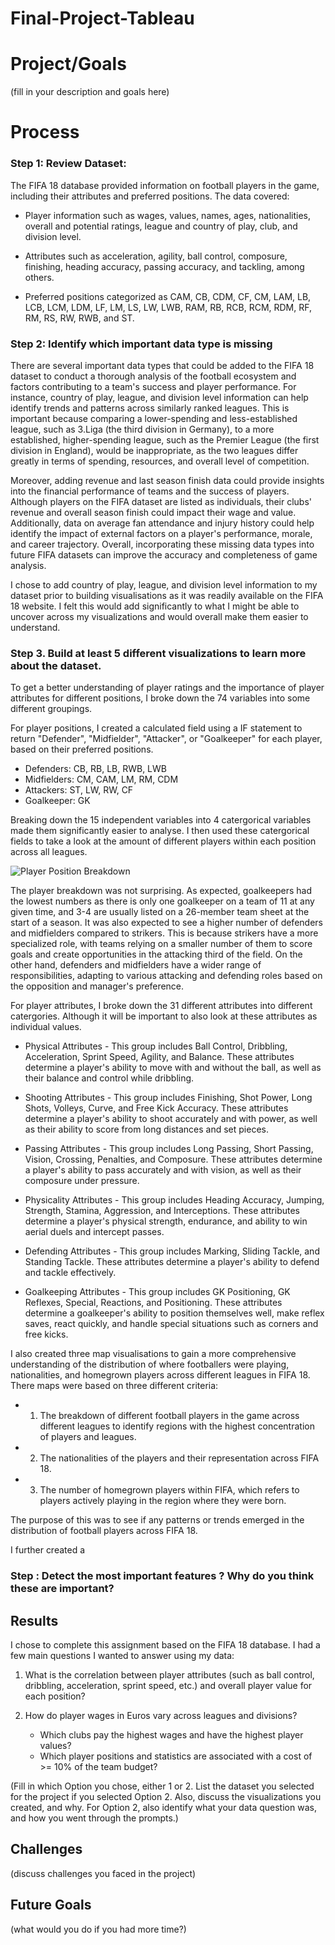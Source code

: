 # Final-Project-Tableau

# Project/Goals
(fill in your description and goals here)

# Process
### Step 1: Review Dataset:

The FIFA 18 database provided information on football players in the game, including their attributes and preferred positions. The data covered:

-  Player information such as wages, values, names, ages, nationalities, overall and potential ratings, league and country of play, club, and division level. 

- Attributes such as acceleration, agility, ball control, composure, finishing, heading accuracy, passing accuracy, and tackling, among others. 

- Preferred positions categorized as CAM, CB, CDM, CF, CM, LAM, LB, LCB, LCM, LDM, LF, LM, LS, LW, LWB, RAM, RB, RCB, RCM, RDM, RF, RM, RS, RW, RWB, and ST.

### Step 2: Identify which important data type is missing
There are several important data types that could be added to the FIFA 18 dataset to conduct a thorough analysis of the football ecosystem and factors contributing to a team's success and player performance. For instance, country of play, league, and division level information can help identify trends and patterns across similarly ranked leagues. This is important because comparing a lower-spending and less-established league, such as 3.Liga (the third division in Germany), to a more established, higher-spending league, such as the Premier League (the first division in England), would be inappropriate, as the two leagues differ greatly in terms of spending, resources, and overall level of competition.

Moreover, adding revenue and last season finish data could provide insights into the financial performance of teams and the success of players. Although players on the FIFA dataset are listed as individuals, their clubs' revenue and overall season finish could impact their wage and value. Additionally, data on average fan attendance and injury history could help identify the impact of external factors on a player's performance, morale, and career trajectory. Overall, incorporating these missing data types into future FIFA datasets can improve the accuracy and completeness of game analysis.

I chose to add country of play, league, and division level information to my dataset prior to building visualisations as it was readily available on the FIFA 18 website. I felt this would add significantly to what I might be able to uncover across my visualizations and would overall make them easier to understand.

### Step 3. Build at least 5 different visualizations to learn more about the dataset.

To get a better understanding of player ratings and the importance of player attributes for different positions, I broke down the 74 variables into some different groupings. 

For player positions, I created a calculated field using a IF statement to return "Defender", "Midfielder", "Attacker", or "Goalkeeper" for each player, based on their preferred positions.

- Defenders: CB, RB, LB, RWB, LWB
- Midfielders: CM, CAM, LM, RM, CDM
- Attackers: ST, LW, RW, CF
- Goalkeeper: GK

Breaking down the 15 independent variables into 4 catergorical variables made them significantly easier to analyse. I then used these catergorical fields to take a look at the amount of different players within each position across all leagues.

![Player Position Breakdown]()

The player breakdown was not surprising. As expected, goalkeepers had the lowest numbers as there is only one goalkeeper on a team of 11 at any given time, and 3-4 are usually listed on a 26-member team sheet at the start of a season. It was also expected to see a higher number of defenders and midfielders compared to strikers. This is because strikers have a more specialized role, with teams relying on a smaller number of them to score goals and create opportunities in the attacking third of the field. On the other hand, defenders and midfielders have a wider range of responsibilities, adapting to various attacking and defending roles based on the opposition and manager's preference.


For player attributes, I broke down the 31 different attributes into different catergories. Although it will be important to also look at these attributes as individual values. 

- Physical Attributes - This group includes Ball Control, Dribbling, Acceleration, Sprint Speed, Agility, and Balance. These attributes determine a player's ability to move with and without the ball, as well as their balance and control while dribbling.

- Shooting Attributes - This group includes Finishing, Shot Power, Long Shots, Volleys, Curve, and Free Kick Accuracy. These attributes determine a player's ability to shoot accurately and with power, as well as their ability to score from long distances and set pieces.

- Passing Attributes - This group includes Long Passing, Short Passing, Vision, Crossing, Penalties, and Composure. These attributes determine a player's ability to pass accurately and with vision, as well as their composure under pressure.

- Physicality Attributes - This group includes Heading Accuracy, Jumping, Strength, Stamina, Aggression, and Interceptions. These attributes determine a player's physical strength, endurance, and ability to win aerial duels and intercept passes.

- Defending Attributes - This group includes Marking, Sliding Tackle, and Standing Tackle. These attributes determine a player's ability to defend and tackle effectively.

- Goalkeeping Attributes - This group includes GK Positioning, GK Reflexes, Special, Reactions, and Positioning. These attributes determine a goalkeeper's ability to position themselves well, make reflex saves, react quickly, and handle special situations such as corners and free kicks.

I also created three map visualisations to gain a more comprehensive understanding of the distribution of where footballers were playing, nationalities, and homegrown players across different leagues in FIFA 18. There maps were based on three different criteria: 

- 1. The breakdown of different football players in the game across different leagues to identify regions with the highest concentration of players and leagues. 

- 2. The nationalities of the players and their representation across FIFA 18. 

- 3. The number of homegrown players within FIFA, which refers to players actively playing in the region where they were born. 

The purpose of this was to see if any patterns or trends emerged in the distribution of football players across FIFA 18. 

I further created a 
### Step : Detect the most important features ? Why do you think these are important? 




## Results
I chose to complete this assignment based on the FIFA 18 database. I had a few main questions I wanted to answer using my data:

1. What is the correlation between player attributes (such as ball control, dribbling, acceleration, sprint speed, etc.) and overall player value for each position?

2. How do player wages in Euros vary across leagues and divisions? 
    - Which clubs pay the highest wages and have the highest player values?
    - Which player positions and statistics are associated with a cost of >= 10% of the team budget?

(Fill in which Option you chose, either 1 or 2. List the dataset you selected for the project if you selected Option 2. Also, discuss the visualizations you created, and why. For Option 2, also identify what your data question was, and how you went through the prompts.)


## Challenges 
(discuss challenges you faced in the project)

## Future Goals
(what would you do if you had more time?)
